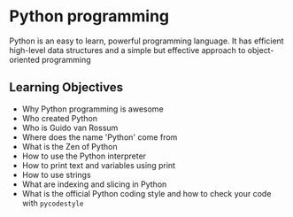 # Python programming
Python is an easy to learn, powerful programming language. It has efficient high-level data structures and a simple but effective approach to object-oriented programming

## Learning Objectives
- Why Python programming is awesome
- Who created Python
- Who is Guido van Rossum
- Where does the name 'Python' come from
- What is the Zen of Python
- How to use the Python interpreter
- How to print text and variables using print
- How to use strings
- What are indexing and slicing in Python
- What is the official Python coding style and how to check your code with `pycodestyle`
